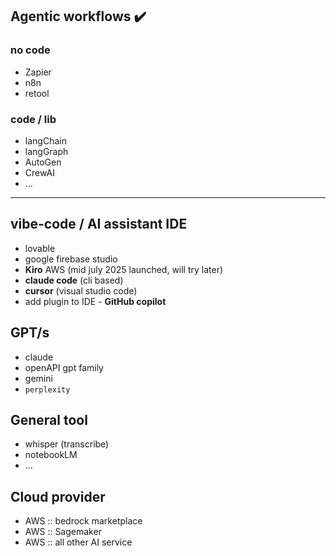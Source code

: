 ## Agentic workflows ✔️
### no code
- Zapier
- n8n
- retool
### code / lib
- langChain
- langGraph
- AutoGen
- CrewAI
- ...

---
## vibe-code / AI assistant IDE
- lovable
- google firebase studio
- **Kiro** AWS (mid july 2025 launched, will try later) 
- **claude code** (cli based)
- **cursor** (visual studio code)
- add plugin to IDE  - **GitHub copilot**

## GPT/s
- claude
- openAPI gpt family
- gemini
- `perplexity`

## General tool
- whisper (transcribe) 
- notebookLM
- ...

## Cloud provider
- AWS :: bedrock marketplace
- AWS :: Sagemaker
- AWS :: all other AI service